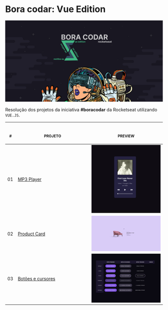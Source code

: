 # Bora codar: Vue Edition

![capa: vue edition](_docs/capa.jpg)

Resolução dos projetos da iniciativa **#boracodar** da Rocketseat utilizando ``VUE.JS``. 

<p align="center">
  
  <table>
    <thead>
        <tr>
            <th align="center">
                <img width="20" height="1"> 
                <p>
                    <small>#</small>
                </p>
            </th>
            <th align="center">
                <img width="300" height="1"> 
                <p> 
                    <small>
                        PROJETO
                    </small>
                </p>
            </th>
            <th align="center">
                <img width="140" height="1">
                <p align="center"> 
                    <small>
                    PREVIEW
                    </small>
                </p>
            </th>
        </tr>
    </thead>
    <tbody>
        <tr>
            <td>01</td>
            <td><a href="https://github.com/gustavosorati/rocketseat-boracodar/tree/main/bora-codar-01">MP3 Player</a></td>
            <td align="center">
            <a href="https://github.com/gustavosorati/rocketseat-boracodar/tree/main/bora-codar-01"><img   width="300px" src="./bora-codar-01/_docs/capa.JPG"  /></a></td>
        </tr>
        <tr>
            <td>02</td>
            <td><a href="https://github.com/gustavosorati/rocketseat-boracodar/tree/main/bora-codar-02">Product Card</a></td>
            <td align="center">
            <a href="https://github.com/gustavosorati/rocketseat-boracodar/tree/main/bora-codar-02"><img  width="300px" src="./bora-codar-02/_docs/capa.jpg" /></a></td>
        </tr>
        <tr>
            <td>03</td>
            <td><a href="https://github.com/gustavosorati/rocketseat-boracodar/tree/main/bora-codar-03">Botões e cursores</a></td>
            <td align="center">
            <a href="https://github.com/gustavosorati/rocketseat-boracodar/tree/main/bora-codar-03"><img  width="300px" src="./bora-codar-03/_docs/capa.JPG" /></a></td>
        </tr>
    </tbody>
</table></p>